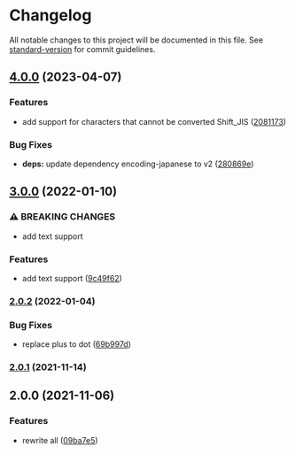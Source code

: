 # Changelog

All notable changes to this project will be documented in this file. See [standard-version](https://github.com/conventional-changelog/standard-version) for commit guidelines.

## [4.0.0](https://github.com/p-chan/2ch-trip/compare/v3.0.0...v4.0.0) (2023-04-07)


### Features

* add support for characters that cannot be converted Shift_JIS ([2081173](https://github.com/p-chan/2ch-trip/commit/2081173fe3698911e7406ba7bbccc8fc55d1b110))


### Bug Fixes

* **deps:** update dependency encoding-japanese to v2 ([280869e](https://github.com/p-chan/2ch-trip/commit/280869ea73761cabc66973a5a9dfb494e3be1693))

## [3.0.0](https://github.com/p-chan/2ch-trip/compare/v2.0.2...v3.0.0) (2022-01-10)


### ⚠ BREAKING CHANGES

* add text support

### Features

* add text support ([9c49f62](https://github.com/p-chan/2ch-trip/commit/9c49f6231ce566a5af770cf5c7ddf87cd2e60072))

### [2.0.2](https://github.com/p-chan/2ch-trip/compare/v2.0.1...v2.0.2) (2022-01-04)


### Bug Fixes

* replace plus to dot ([69b997d](https://github.com/p-chan/2ch-trip/commit/69b997de6352afd94dc454530c8595b3f3c326a6))

### [2.0.1](https://github.com/p-chan/2ch-trip/compare/v2.0.0...v2.0.1) (2021-11-14)

## 2.0.0 (2021-11-06)


### Features

* rewrite all ([09ba7e5](https://github.com/p-chan/2ch-trip/commit/09ba7e52ad9e87e2e1897fccc8a98b4712ced9af))

